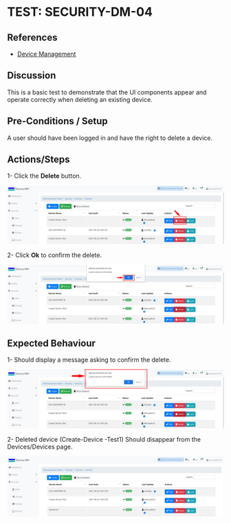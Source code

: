 # TEST: SECURITY-DM-04

## References

* [Device Management](../../../../operations/security-administration/device-management.md)

## Discussion

This is a basic test to demonstrate that the UI components appear and operate correctly when deleting an existing device.

## Pre-Conditions / Setup

A user should have been logged in and have the right to delete a device.

## Actions/Steps

1- Click the **Delete** button.

![](../../../../../.gitbook/assets/11%20%281%29.jpg)

2- Click  **Ok** to confirm the delete.

![](../../../../../.gitbook/assets/12-1.jpg)

## Expected Behaviour

1- Should display a message asking to confirm the delete.

![](../../../../../.gitbook/assets/12%20%282%29.jpg)

2- Deleted device \(Create-Device -Test1\) Should disappear from the Devices/Devices page.

![](../../../../../.gitbook/assets/13%20%282%29.jpg)

